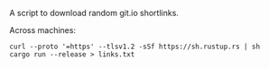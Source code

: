A script to download random git.io shortlinks.

Across machines:

```
curl --proto '=https' --tlsv1.2 -sSf https://sh.rustup.rs | sh
cargo run --release > links.txt
```
